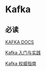 # Kafka

## 必读

[KAFKA DOCS](https://kafka.apache.org/28/documentation.html)

[Kafka 入门与实践](https://search.jd.com/Search?keyword=kafka%E5%85%A5%E9%97%A8%E4%B8%8E%E5%AE%9E%E8%B7%B5)

[Kafka 权威指南](https://search.jd.com/Search?keyword=kafka%E6%9D%83%E5%A8%81%E6%8C%87%E5%8D%97)
